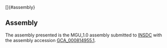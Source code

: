[]{#assembly}

Assembly
--------

The assembly presented is the MGU\_1.0 assembly submitted to
[INSDC](http://www.insdc.org) with the assembly accession
[GCA\_000814955.1](http://www.ebi.ac.uk/ena/data/view/GCA_000814955.1).
